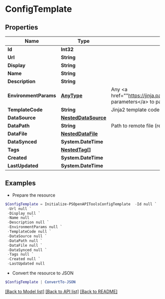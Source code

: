 # ConfigTemplate
## Properties

Name | Type | Description | Notes
------------ | ------------- | ------------- | -------------
**Id** | **Int32** |  | [readonly] 
**Url** | **String** |  | [readonly] 
**Display** | **String** |  | [readonly] 
**Name** | **String** |  | 
**Description** | **String** |  | [optional] 
**EnvironmentParams** | [**AnyType**](.md) | Any &lt;a href&#x3D;&quot;&quot;https://jinja.palletsprojects.com/en/3.1.x/api/#jinja2.Environment&quot;&quot;&gt;additional parameters&lt;/a&gt; to pass when constructing the Jinja2 environment. | [optional] 
**TemplateCode** | **String** | Jinja2 template code. | 
**DataSource** | [**NestedDataSource**](NestedDataSource.md) |  | [optional] 
**DataPath** | **String** | Path to remote file (relative to data source root) | [readonly] 
**DataFile** | [**NestedDataFile**](NestedDataFile.md) |  | [optional] 
**DataSynced** | **System.DateTime** |  | [readonly] 
**Tags** | [**NestedTag[]**](NestedTag.md) |  | [optional] 
**Created** | **System.DateTime** |  | [readonly] 
**LastUpdated** | **System.DateTime** |  | [readonly] 

## Examples

- Prepare the resource
```powershell
$ConfigTemplate = Initialize-PSOpenAPIToolsConfigTemplate  -Id null `
 -Url null `
 -Display null `
 -Name null `
 -Description null `
 -EnvironmentParams null `
 -TemplateCode null `
 -DataSource null `
 -DataPath null `
 -DataFile null `
 -DataSynced null `
 -Tags null `
 -Created null `
 -LastUpdated null
```

- Convert the resource to JSON
```powershell
$ConfigTemplate | ConvertTo-JSON
```

[[Back to Model list]](../README.md#documentation-for-models) [[Back to API list]](../README.md#documentation-for-api-endpoints) [[Back to README]](../README.md)


